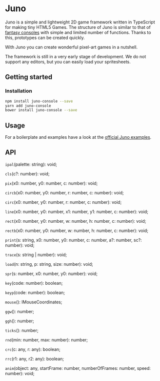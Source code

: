 # Juno
Juno is a simple and lightweight 2D game framework written in TypeScript for
making tiny HTML5 Games. The structure of Juno is similar to that of
[fantasy consoles](https://github.com/paladin-t/fantasy) with simple and
limited number of functions. Thanks to this, prototypes can be created quickly.

With Juno you can create wonderful pixel-art games in a nutshell.

The framework is still in a very early stage of development. We do not support
any editors, but you can easily load your spritesheets.

## Getting started

### Installation

```sh
npm install juno-console --save
yarn add juno-console
bower install juno-console --save
```

## Usage

For a boilerplate and examples have a look at the
[official Juno examples](https://github.com/digitsensitive/juno-examples).

## API

`ipal`(palette: string): void;

`cls`(c?: number): void;

`pix`(x0: number, y0: number, c: number): void;

`circb`(x0: number, y0: number, r: number, c: number): void;

`circ`(x0: number, y0: number, r: number, c: number): void;

`line`(x0: number, y0: number, x1: number, y1: number, c: number): void;

`rect`(x0: number, y0: number, w: number, h: number, c: number): void;

`rectb`(x0: number, y0: number, w: number, h: number, c: number): void;

`print`(s: string, x0: number, y0: number, c: number, a?: number, sc?: number): void;

`trace`(s: string | number): void;

`load`(n: string, p: string, size: number): void;

`spr`(s: number, x0: number, y0: number): void;

`key`(code: number): boolean;

`keyp`(code: number): boolean;

`mouse`(): IMouseCoordinates;

`ggw`(): number;

`ggh`(): number;

`ticks`(): number;

`rnd`(min: number, max: number): number;

`crc`(c: any, r: any): boolean;

`rrc`(r1: any, r2: any): boolean;

`anim`(object: any, startFrame: number, numberOfFrames: number, speed: number): void;
